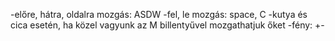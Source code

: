 -előre, hátra, oldalra mozgás: ASDW -fel, le mozgás: space, C -kutya és cica esetén, ha közel vagyunk az M billentyűvel mozgathatjuk őket -fény: +-
